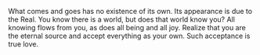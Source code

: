 What comes and goes has no existence of its own. Its appearance is due to the Real. You know there is a world, but does that world know you? All knowing flows from you, as does all being and all joy. Realize that you are the eternal source and accept everything as your own. Such acceptance is true love.

